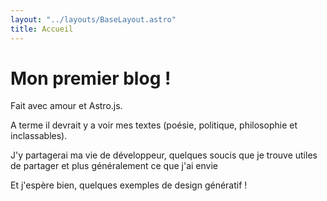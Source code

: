 ```yaml
---
layout: "../layouts/BaseLayout.astro"
title: Accueil
---
```


# Mon premier blog !

Fait avec amour et Astro.js.

A terme il devrait y a voir mes textes (poésie, politique, philosophie
et inclassables).

J'y partagerai ma vie de développeur, quelques soucis que je trouve
utiles de partager et plus généralement ce que j'ai envie

Et j'espère bien, quelques exemples de design génératif !
